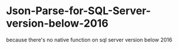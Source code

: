 # Json-Parse-for-SQL-Server-version-below-2016
because there's no native function on sql server version below 2016

